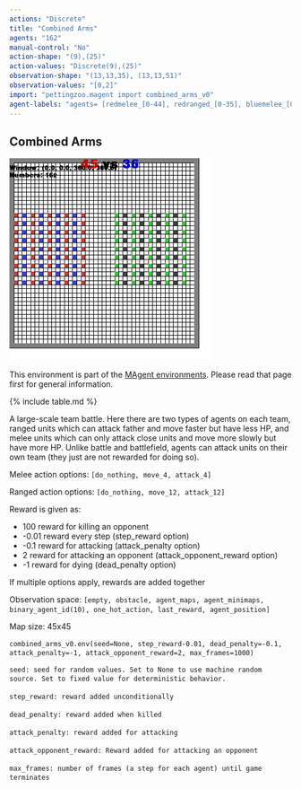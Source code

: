 ```yaml
---
actions: "Discrete"
title: "Combined Arms"
agents: "162"
manual-control: "No"
action-shape: "(9),(25)"
action-values: "Discrete(9),(25)"
observation-shape: "(13,13,35), (13,13,51)"
observation-values: "[0,2]"
import: "pettingzoo.magent import combined_arms_v0"
agent-labels: "agents= [redmelee_[0-44], redranged_[0-35], bluemelee_[0-44], blueranged_[0-35]]"
---
```


## Combined Arms

<div class="floatright" markdown="1">

![](magent_combined_arms.gif)

This environment is part of the [MAgent environments](../magent). Please read that page first for general information.

{% include table.md %}

</div>



A large-scale team battle. Here there are two types of agents on each team, ranged units which can attack father and move faster but have less HP, and melee units which can only attack close units and move more slowly but have more HP. Unlike battle and battlefield, agents can attack units on their own team (they just are not rewarded for doing so).

Melee action options: `[do_nothing, move_4, attack_4]`

Ranged action options: `[do_nothing, move_12, attack_12]`

Reward is given as:

* 100 reward for killing an opponent
* -0.01 reward every step (step_reward option)
* -0.1 reward for attacking (attack_penalty option)
* 2 reward for attacking an opponent (attack_opponent_reward option)
* -1 reward for dying (dead_penalty option)


If multiple options apply, rewards are added together

Observation space: `[empty, obstacle, agent_maps, agent_minimaps, binary_agent_id(10), one_hot_action, last_reward, agent_position]`

Map size: 45x45

```
combined_arms_v0.env(seed=None, step_reward-0.01, dead_penalty=-0.1, attack_penalty=-1, attack_opponent_reward=2, max_frames=1000)
```

```
seed: seed for random values. Set to None to use machine random source. Set to fixed value for deterministic behavior.

step_reward: reward added unconditionally

dead_penalty: reward added when killed

attack_penalty: reward added for attacking

attack_opponent_reward: Reward added for attacking an opponent

max_frames: number of frames (a step for each agent) until game terminates
```

